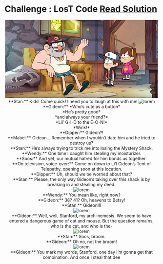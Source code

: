 # Challenge : LosT Code [Read Solution](https://github.com/username/repo/blob/branch/docs/more_words.md)

<center>
<img src="pictures/RYZqOTI.png" alt="lorem" width="500" height="255" /></br> **Stan:** Kids! Come quick! I need you to laugh at this with me!
<img src="http://imgur.com/1L5udfK.png" alt="lorem" width="500" height="255" /></br> **Gideon:**
*Who’s cute as a button*</br> *He’s pretty good*</br> *and always your friend?*</br> *Lil’ G-I-D to the E-O-N!*</br> *Wink!*</br>
**Dipper:** Gideon?!</br> **Mabel:** Gideon… Remember when I wouldn’t date him and he tried to destroy us?</br> **Stan:** He’s always trying to trick me into losing the Mystery Shack.</br> **Wendy:** One time I caught him stealing my moisturizer.</br> **Soos:** And yet, our mutual hatred for him bonds us together.</br> **On television, voice-over:** Come on down to Li’l Gideon’s Tent of Telepathy, opening soon at this location.</br> **Dipper:** Uh, should we be worried about that?</br> **Stan:** Please, the only way Gideon’s taking over this shack is by breaking in and stealing my deed.</br> <img src="http://imgur.com/UMDIWA0.png" alt="lorem" width="500" height="255" /></br> **Wendy:** You mean like, right now?</br> **Gideon:** 38? 41? Oh, heavens to Betsy!</br> <src img="http://imgur.com/AYJN8bR.png" width="500" height="255" alt="lorem"> **Stan:** Gideon!!!</br> <img src="http://imgur.com/AaM9Qlv.png" alt="lorem" width="500" height="255" /></br> **Gideon:** Well, well, Stanford, my arch-nemesis. We seem to have entered a dangerous game of cat and mouse. But the question remains, who is the cat, and who is the-</br> <img src="http://imgur.com/nxUxGpm.png" alt="lorem" width="500" height="255" /></br> **Stan:** Soos, broom.</br> **Gideon:** Oh no, not the broom!</br> <img src="http://imgur.com/nO2WEFE.png" alt="lorem" width="500" height="255" /></br> **Gideon:** You mark my words, Stanford, one day I’m gonna get that combination. And once I steal that dee
